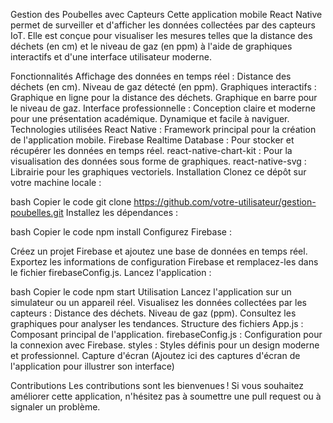 Gestion des Poubelles avec Capteurs
Cette application mobile React Native permet de surveiller et d'afficher les données collectées par des capteurs IoT. Elle est conçue pour visualiser les mesures telles que la distance des déchets (en cm) et le niveau de gaz (en ppm) à l'aide de graphiques interactifs et d'une interface utilisateur moderne.

Fonctionnalités
Affichage des données en temps réel :
Distance des déchets (en cm).
Niveau de gaz détecté (en ppm).
Graphiques interactifs :
Graphique en ligne pour la distance des déchets.
Graphique en barre pour le niveau de gaz.
Interface professionnelle :
Conception claire et moderne pour une présentation académique.
Dynamique et facile à naviguer.
Technologies utilisées
React Native : Framework principal pour la création de l'application mobile.
Firebase Realtime Database : Pour stocker et récupérer les données en temps réel.
react-native-chart-kit : Pour la visualisation des données sous forme de graphiques.
react-native-svg : Librairie pour les graphiques vectoriels.
Installation
Clonez ce dépôt sur votre machine locale :

bash
Copier le code
git clone https://github.com/votre-utilisateur/gestion-poubelles.git
Installez les dépendances :

bash
Copier le code
npm install
Configurez Firebase :

Créez un projet Firebase et ajoutez une base de données en temps réel.
Exportez les informations de configuration Firebase et remplacez-les dans le fichier firebaseConfig.js.
Lancez l'application :

bash
Copier le code
npm start
Utilisation
Lancez l'application sur un simulateur ou un appareil réel.
Visualisez les données collectées par les capteurs :
Distance des déchets.
Niveau de gaz (ppm).
Consultez les graphiques pour analyser les tendances.
Structure des fichiers
App.js : Composant principal de l'application.
firebaseConfig.js : Configuration pour la connexion avec Firebase.
styles : Styles définis pour un design moderne et professionnel.
Capture d'écran
(Ajoutez ici des captures d'écran de l'application pour illustrer son interface)

Contributions
Les contributions sont les bienvenues ! Si vous souhaitez améliorer cette application, n'hésitez pas à soumettre une pull request ou à signaler un problème.
